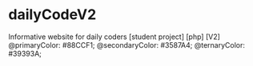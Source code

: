 # dailyCodeV2
Informative website for daily coders [student project] [php] [V2]
@primaryColor: #88CCF1; @secondaryColor: #3587A4; @ternaryColor: #39393A;
